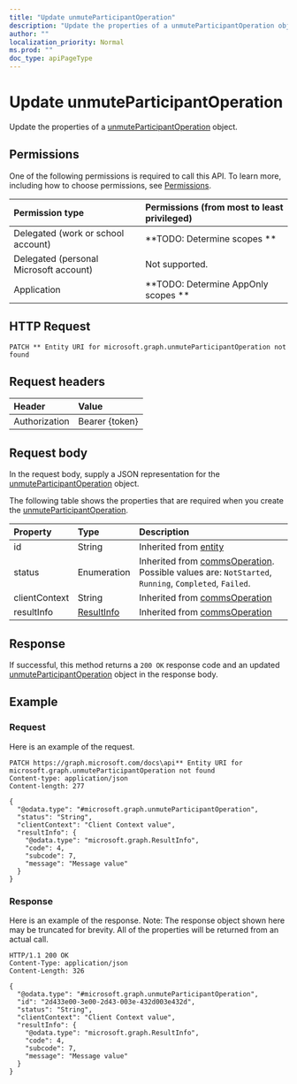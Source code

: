 ```yaml
---
title: "Update unmuteParticipantOperation"
description: "Update the properties of a unmuteParticipantOperation object."
author: ""
localization_priority: Normal
ms.prod: ""
doc_type: apiPageType
---
```


# Update unmuteParticipantOperation

Update the properties of a [unmuteParticipantOperation](../resources/unmuteparticipantoperation.md) object.

## Permissions
One of the following permissions is required to call this API. To learn more, including how to choose permissions, see [Permissions](/concepts/permissions-reference.md).

|Permission type|Permissions (from most to least privileged)|
|:---|:---|
|Delegated (work or school account)|**TODO: Determine scopes **|
|Delegated (personal Microsoft account)|Not supported.|
|Application|**TODO: Determine AppOnly scopes **|

## HTTP Request
<!-- {
  "blockType": "ignored"
}
-->
``` http
PATCH ** Entity URI for microsoft.graph.unmuteParticipantOperation not found
```

## Request headers
|Header|Value|
|:---|:---|
|Authorization|Bearer {token}|

## Request body
In the request body, supply a JSON representation for the [unmuteParticipantOperation](../resources/unmuteParticipantOperation.md) object.

The following table shows the properties that are required when you create the [unmuteParticipantOperation](../resources/unmuteparticipantoperation.md).

|Property|Type|Description|
|:---|:---|:---|
|id|String| Inherited from [entity](../resources/entity.md)|
|status|Enumeration| Inherited from [commsOperation](../resources/commsOperation.md). Possible values are: `NotStarted`, `Running`, `Completed`, `Failed`.|
|clientContext|String| Inherited from [commsOperation](../resources/commsOperation.md)|
|resultInfo|[ResultInfo](../resources/ResultInfo.md)| Inherited from [commsOperation](../resources/commsOperation.md)|



## Response
If successful, this method returns a `200 OK` response code and an updated [unmuteParticipantOperation](../resources/unmuteparticipantoperation.md) object in the response body.

## Example

### Request
Here is an example of the request.
<!-- {
  "blockType": "request",
  "name": "update_unmuteparticipantoperation"
}
-->
``` http
PATCH https://graph.microsoft.com/docs\api** Entity URI for microsoft.graph.unmuteParticipantOperation not found
Content-type: application/json
Content-length: 277

{
  "@odata.type": "#microsoft.graph.unmuteParticipantOperation",
  "status": "String",
  "clientContext": "Client Context value",
  "resultInfo": {
    "@odata.type": "microsoft.graph.ResultInfo",
    "code": 4,
    "subcode": 7,
    "message": "Message value"
  }
}
```

### Response
Here is an example of the response. Note: The response object shown here may be truncated for brevity. All of the properties will be returned from an actual call.
<!-- {
  "blockType": "response",
  "truncated": true
}
-->
``` http
HTTP/1.1 200 OK
Content-Type: application/json
Content-Length: 326

{
  "@odata.type": "#microsoft.graph.unmuteParticipantOperation",
  "id": "2d433e00-3e00-2d43-003e-432d003e432d",
  "status": "String",
  "clientContext": "Client Context value",
  "resultInfo": {
    "@odata.type": "microsoft.graph.ResultInfo",
    "code": 4,
    "subcode": 7,
    "message": "Message value"
  }
}
```

